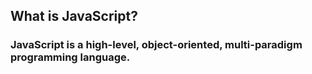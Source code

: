 ## What is JavaScript?

### JavaScript is a high-level, object-oriented, multi-paradigm programming language.